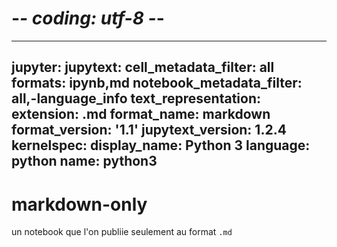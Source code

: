 # -*- coding: utf-8 -*-
---
jupyter:
  jupytext:
    cell_metadata_filter: all
    formats: ipynb,md
    notebook_metadata_filter: all,-language_info
    text_representation:
      extension: .md
      format_name: markdown
      format_version: '1.1'
      jupytext_version: 1.2.4
  kernelspec:
    display_name: Python 3
    language: python
    name: python3
---

<!-- #region {"trusted": true} -->
# markdown-only
<!-- #endregion -->

un notebook que l'on publiie seulement au format `.md`
